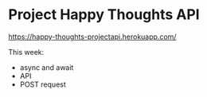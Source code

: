 # Project Happy Thoughts API

https://happy-thoughts-projectapi.herokuapp.com/

This week:

- async and await
- API
- POST request
